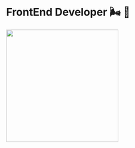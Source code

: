 # FrontEnd Developer 🌬 🧸
<img src="https://media.giphy.com/media/vFKqnCdLPNOKc/giphy.gif" width="300" />
